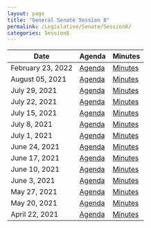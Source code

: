 ```yaml
---
layout: page
title: "General Senate Session 8"
permalink: /Legislative/Senate/Session8/
categories: Session8
---
```


| Date              | Agenda                                                  | Minutes                                                   |
| ----------------- | ------------------------------------------------------- | --------------------------------------------------------- |
| February 23, 2022 | [Agenda](/Legislative/Senate/Session8/20220223_Agenda/) | [Minutes](/Legislative/Senate/Session8/20220223_Minutes/) |
| August 05, 2021   | [Agenda](/Legislative/Senate/Session8/20210805_Agenda/) | [Minutes](/Legislative/Senate/Session8/20210805_Minutes/) |
| July 29, 2021     | [Agenda](/Legislative/Senate/Session8/20210729_Agenda/) | [Minutes](/Legislative/Senate/Session8/20210729_Minutes/) |
| July 22, 2021     | [Agenda](/Legislative/Senate/Session8/20210722_Agenda/) | [Minutes](/Legislative/Senate/Session8/20210722_Minutes/) |
| July 15, 2021     | [Agenda](/Legislative/Senate/Session8/20210715_Agenda/) | [Minutes](/Legislative/Senate/Session8/20210715_Minutes/) |
| July 8, 2021      | [Agenda](/Legislative/Senate/Session8/20210708_Agenda/) | [Minutes](/Legislative/Senate/Session8/20210708_Minutes/) |
| July 1, 2021      | [Agenda](/Legislative/Senate/Session8/20210701_Agenda/) | [Minutes](/Legislative/Senate/Session8/20210701_Minutes/) |
| June 24, 2021     | [Agenda](/Legislative/Senate/Session8/20210624_Agenda/) | [Minutes](/Legislative/Senate/Session8/20210624_Minutes/) |
| June 17, 2021     | [Agenda](/Legislative/Senate/Session8/20210617_Agenda/) | [Minutes](/Legislative/Senate/Session8/20210617_Minutes/) |
| June 10, 2021     | [Agenda](/Legislative/Senate/Session8/20210610_Agenda/) | [Minutes](/Legislative/Senate/Session8/20210610_Minutes/) |
| June 3, 2021      | [Agenda](/Legislative/Senate/Session8/20210603_Agenda/) | [Minutes](/Legislative/Senate/Session8/20210603_Minutes/) |
| May 27, 2021      | [Agenda](/Legislative/Senate/Session8/20210527_Agenda/) | [Minutes](/Legislative/Senate/Session8/20210527_Minutes/) |
| May 20, 2021      | [Agenda](/Legislative/Senate/Session8/20210520_Agenda/) | [Minutes](/Legislative/Senate/Session8/20210520_Minutes/) |
| April 22, 2021    | [Agenda](/Legislative/Senate/Session8/20210422_Agenda/) | [Minutes](/Legislative/Senate/Session8/20210422_Minutes/) |
